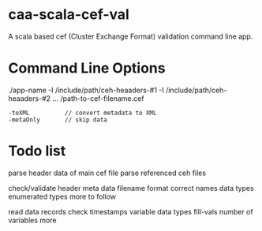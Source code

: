 caa-scala-cef-val
=================

A scala based cef (Cluster Exchange Format) validation command line app.


Command Line Options
====================


./app-name -I /include/path/ceh-heaaders-#1 -I /include/path/ceh-heaaders-#2 ... /path-to-cef-filename.cef


    -toXML          // convert metadata to XML
    -metaOnly       // skip data


Todo list
=========


parse header data of main cef file
parse referenced ceh files

check/validate header meta data
	filename format
	correct names
	data types
	enumerated types
	more to follow
	
read data records
check timestamps
variable data types
fill-vals
number of variables
more